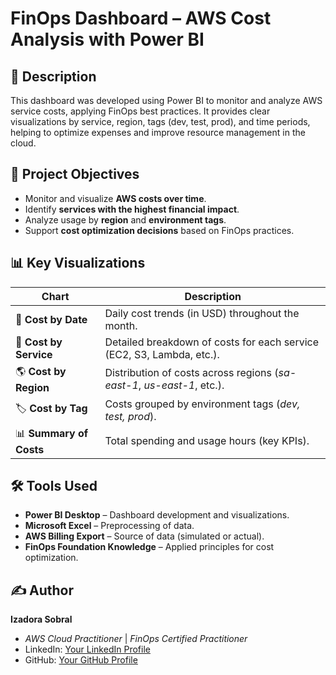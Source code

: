 # FinOps Dashboard – AWS Cost Analysis with Power BI

## 📄 Description
This dashboard was developed using Power BI to monitor and analyze AWS service costs, applying FinOps best practices. It provides clear visualizations by service, region, tags (dev, test, prod), and time periods, helping to optimize expenses and improve resource management in the cloud.

## 🎯 Project Objectives
- Monitor and visualize **AWS costs over time**.
- Identify **services with the highest financial impact**.
- Analyze usage by **region** and **environment tags**.
- Support **cost optimization decisions** based on FinOps practices.

## 📊 Key Visualizations
| **Chart**                | **Description**                                                         |
|--------------------------|-------------------------------------------------------------------------|
| 📅 **Cost by Date**       | Daily cost trends (in USD) throughout the month.                       |
| 🔧 **Cost by Service**    | Detailed breakdown of costs for each service (EC2, S3, Lambda, etc.).  |
| 🌎 **Cost by Region**     | Distribution of costs across regions (*sa-east-1*, *us-east-1*, etc.). |
| 🏷 **Cost by Tag**         | Costs grouped by environment tags (*dev, test, prod*).                 |
| 📊 **Summary of Costs**   | Total spending and usage hours (key KPIs).                             |

## 🛠 Tools Used
- **Power BI Desktop** – Dashboard development and visualizations.
- **Microsoft Excel** – Preprocessing of data.
- **AWS Billing Export** – Source of data (simulated or actual).
- **FinOps Foundation Knowledge** – Applied principles for cost optimization.



## ✍️ Author
**Izadora Sobral**  
- *AWS Cloud Practitioner* | *FinOps Certified Practitioner*  
- LinkedIn: [Your LinkedIn Profile](https://www.linkedin.com)  
- GitHub: [Your GitHub Profile](https://github.com)  

